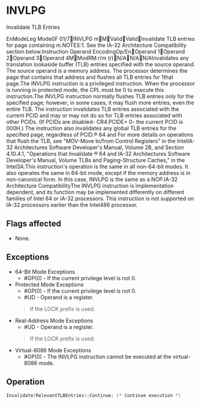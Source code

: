 # INVLPG

Invalidate TLB Entries

EnModeLeg Mode0F 01/7INVLPG mMValidValidInvalidate TLB entries for page containing m.NOTES:1.
See the IA-32 Architecture Compatibility section below.Instruction Operand EncodingOp/EnOperand 1Operand 2Operand 3Operand 4MModRM:r/m (r)N/AN/AN/AInvalidates any translation lookaside buffer (TLB) entries specified with the source operand.
The source operand is a memory address.
The processor determines the page that contains that address and flushes all TLB entries for 1that page.The INVLPG instruction is a privileged instruction.
When the processor is running in protected mode, the CPL must be 0 to execute this instruction.The INVLPG instruction normally flushes TLB entries only for the specified page; however, in some cases, it may flush more entries, even the entire TLB.
The instruction invalidates TLB entries associated with the current PCID and may or may not do so for TLB entries associated with other PCIDs.
(If PCIDs are disabled- CR4.PCIDE= 0- the current PCID is 000H.) The instruction also invalidates any global TLB entries for the specified page, regardless of PCID.® 64 and For more details on operations that flush the TLB, see "MOV-Move to/from Control Registers" in the IntelIA-32 Architectures Software Developer's Manual, Volume 2B, and Section 4.10.4.1, "Operations that Invalidate ® 64 and IA-32 Architectures Software Developer's Manual, Volume TLBs and Paging-Structure Caches," in the Intel3A.This instruction's operation is the same in all non-64-bit modes.
It also operates the same in 64-bit mode, except if the memory address is in non-canonical form.
In this case, INVLPG is the same as a NOP.IA-32 Architecture CompatibilityThe INVLPG instruction is implementation dependent, and its function may be implemented differently on different families of Intel 64 or IA-32 processors.
This instruction is not supported on IA-32 processors earlier than the Intel486 processor.

## Flags affected

- None.

## Exceptions

- 64-Bit Mode Exceptions
  - #GP(0) - If the current privilege level is not 0.
- Protected Mode Exceptions
  - #GP(0) - If the current privilege level is not 0.
  - #UD - Operand is a register.
  > If the LOCK prefix is used.
- Real-Address Mode Exceptions
  - #UD - Operand is a register.
  > If the LOCK prefix is used.
- Virtual-8086 Mode Exceptions
  - #GP(0) - The INVLPG instruction cannot be executed at the virtual-8086 mode.

## Operation

```C
Invalidate(RelevantTLBEntries);Continue; (* Continue execution *)
```
